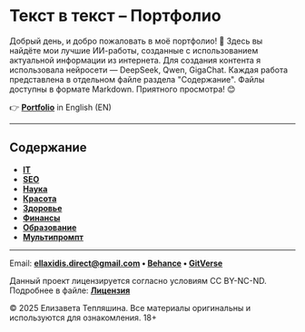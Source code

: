 # Текст в текст – Портфолио

Добрый день, и добро пожаловать в моё портфолио! 🙌 Здесь вы найдёте мои лучшие ИИ-работы, созданные с использованием актуальной информации из интернета. Для создания контента я использовала нейросети — DeepSeek, Qwen, GigaChat. Каждая работа представлена в отдельном файле раздела "Содержание". Файлы доступны в формате Markdown. Приятного просмотра! 😊

👉 **[Portfolio](README.md)** in English (EN)

---

## Содержание

- **[IT](CONTENTS_RU/Айти_RU.md)**
- **[SEO](CONTENTS_RU/СЕО_RU.md)**
- **[Наука](CONTENTS_RU/Наука_RU.md)**
- **[Красота](CONTENTS_RU/Красота_RU.md)**
- **[Здоровье](CONTENTS_RU/Здоровье_RU.md)**
- **[Финансы](CONTENTS_RU/Финансы_RU.md)**
- **[Образование](CONTENTS_RU/Образование_RU.md)**
- **[Мультипромпт](CONTENTS_RU/Мультипромпт_RU.md)**

---

Email: **ellaxidis.direct@gmail.com &bull; [Behance](https://www.behance.net/ellaxidis) &bull; [GitVerse](https://gitverse.ru/ellaxidis)**

Данный проект лицензируется согласно условиям CC BY-NC-ND. Подробнее в файле: **[Лицензия](LICENSE_RU.md)**

&copy; 2025 Елизавета Тепляшина. Все материалы оригинальны и используются для ознакомления. 18+
